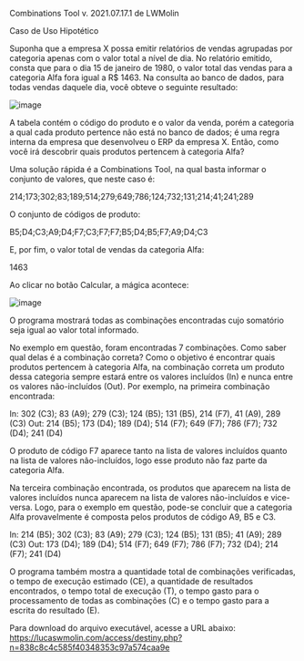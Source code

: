 Combinations Tool
 v. 2021.07.17.1
de LWMolin

Caso de Uso Hipotético

Suponha que a empresa X possa emitir relatórios de vendas agrupadas por categoria apenas com o valor total a nível de dia. 
No relatório emitido, consta que para o dia 15 de janeiro de 1980, o valor total das vendas para a categoria Alfa fora igual a R$ 1463. 
Na consulta ao banco de dados, para todas vendas daquele dia, você obteve o seguinte resultado:

![image](https://user-images.githubusercontent.com/28737900/131934873-19e0e49d-f628-40c4-9a4e-94f2c3409e9e.png)

A tabela contém o código do produto e o valor da venda, porém a categoria a qual cada produto pertence não está no banco de dados; é uma regra interna da empresa que desenvolveu o ERP da empresa X. Então, como você irá descobrir quais produtos pertencem à categoria Alfa? 

Uma solução rápida é a Combinations Tool, na qual basta informar o conjunto de valores, que neste caso é:

214;173;302;83;189;514;279;649;786;124;732;131;214;41;241;289

O conjunto de códigos de produto:

B5;D4;C3;A9;D4;F7;C3;F7;F7;B5;D4;B5;F7;A9;D4;C3

E, por fim, o valor total de vendas da categoria Alfa:

1463

Ao clicar no botão Calcular, a mágica acontece:

![image](https://user-images.githubusercontent.com/28737900/131934848-5b60bf8c-7dff-46f9-8de3-fe07edeb64ce.png)

O programa mostrará todas as combinações encontradas cujo somatório seja igual ao valor total informado. 

No exemplo em questão, foram encontradas 7 combinações. Como saber qual delas é a combinação correta? Como o objetivo é encontrar quais produtos pertencem à categoria Alfa, na combinação correta um produto dessa categoria sempre estará entre os valores incluídos (In) e nunca entre os valores não-incluídos (Out). Por exemplo, na primeira combinação encontrada:

In: 302 (C3); 83 (A9); 279 (C3); 124 (B5); 131 (B5), 214 (F7), 41 (A9), 289 (C3)
Out: 214 (B5); 173 (D4); 189 (D4); 514 (F7); 649 (F7); 786 (F7); 732 (D4); 241 (D4)

O produto de código F7 aparece tanto na lista de valores incluídos quanto na lista de valores não-incluídos, logo esse produto não faz parte da categoria Alfa.

Na terceira combinação encontrada, os produtos que aparecem na lista de valores incluídos nunca aparecem na lista de valores não-incluídos e vice-versa. Logo, para o exemplo em questão, pode-se concluir que a categoria Alfa provavelmente é composta pelos produtos de código A9, B5 e C3.

In: 214 (B5); 302 (C3); 83 (A9); 279 (C3); 124 (B5); 131 (B5); 41 (A9); 289 (C3)
Out: 173 (D4); 189 (D4); 514 (F7); 649 (F7); 786 (F7); 732 (D4); 214 (F7); 241 (D4)

O programa também mostra a quantidade total de combinações verificadas, o tempo de execução estimado (CE), a quantidade de resultados encontrados, o tempo total de execução (T), o tempo gasto para o processamento de todas as combinações (C) e o tempo gasto para a escrita do resultado (E).

Para download do arquivo executável, acesse a URL abaixo:
https://lucaswmolin.com/access/destiny.php?n=838c8c4c585f40348353c97a574caa9e
